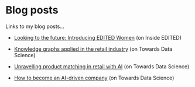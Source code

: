 # Blog posts

Links to my blog posts...

- [Looking to the future: Introducing EDITED Women](https://inside.edited.com/looking-to-the-future-introducing-edited-women-6e6b1a6fa1b7) (on Inside EDITED)

- [Knowledge graphs applied in the retail industry](https://towardsdatascience.com/knowledge-graphs-applied-in-the-retail-industry-ecac4e7baf8) (on Towards Data Science)

- [Unravelling product matching in retail with AI](https://towardsdatascience.com/unravelling-product-matching-with-ai-1a6ef7bd8614) (on Towards Data Science)

- [How to become an AI-driven company](https://towardsdatascience.com/how-to-become-an-ai-driven-company-e8816453c786) (on Towards Data Science)
